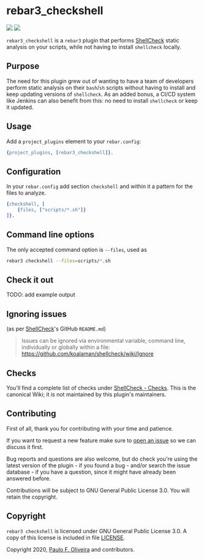 rebar3_checkshell
=================

[![](https://img.shields.io/hexpm/v/rebar3_checkshell.svg?style=flat)](https://hex.pm/packages/rebar3_checkshell)
[![](https://travis-ci.org/paulo-ferraz-oliveira/rebar3_checkshell.png?branch=master)](https://travis-ci.org/paulo-ferraz-oliveira/rebar3_checkshell)

`rebar3_checkshell` is a `rebar3` plugin that performs
[ShellCheck](https://github.com/koalaman/shellcheck) static analysis on your scripts, while not
having to install `shellcheck` locally.

Purpose
-------

The need for this plugin grew out of wanting to have a team of developers perform static analysis
on their `bash`/`sh` scripts without having to install and keep updating versions of `shellcheck`.
As an added bonus, a CI/CD system like Jenkins can also benefit from this: no need to install
`shellcheck` or keep it updated.

Usage
-----

Add a `project_plugins` element to your `rebar.config`:

```erlang
{project_plugins, [rebar3_checkshell]}.
```

Configuration
-------------

In your `rebar.config` add section `checkshell` and within it a pattern for the files to analyze.

```erlang
{checkshell, [
    {files, ["scripts/*.sh"]}
]}.
```

Command line options
--------------------

The only accepted command option is `--files`, used as

```bash
rebar3 checkshell --files=scripts/*.sh
```

Check it out
------------

TODO: add example output

Ignoring issues
---------------

(as per [ShellCheck](https://github.com/koalaman/shellcheck#ignoring-issues)'s GitHub `README.md`)
> Issues can be ignored via environmental variable, command line, individually or globally within
> a file:
> https://github.com/koalaman/shellcheck/wiki/Ignore

Checks
------

You'll find a complete list of checks under
[ShellCheck - Checks](https://github.com/koalaman/shellcheck/wiki/Checks). This is the canonical
Wiki; it is not maintained by this plugin's maintainers.

Contributing
------------

First of all, thank you for contributing with your time and patience.

If you want to request a new feature make sure to
[open an issue](https://github.com/paulo-ferraz-oliveira/rebar3_checkshell/issues) so we can
discuss it first.

Bug reports and questions are also welcome, but do check you're using the latest version of the
plugin - if you found a bug - and/or search the issue database - if you have a question, since it
might have already been answered before.

Contributions will be subject to GNU General Public License 3.0.
You will retain the copyright.

Copyright
---------

`rebar3 checkshell` is licensed under GNU General Public License 3.0. A copy of this license is
included in file [LICENSE](LICENSE).

Copyright 2020, [Paulo F. Oliveira](https://github.com/paulo-ferraz-oliveira) and contributors.
